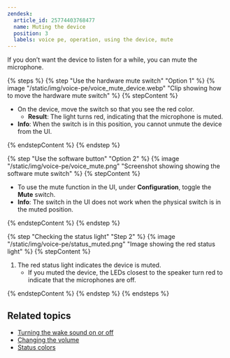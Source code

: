 ```yaml
---
zendesk:
  article_id: 25774403768477
  name: Muting the device
  position: 3
  labels: voice pe, operation, using the device, mute
---
```


If you don’t want the device to listen for a while, you can mute the microphone.

{% steps %}
{% step "Use the hardware mute switch" "Option 1" %}
{% image "/static/img/voice-pe/voice_mute_device.webp" "Clip showing how to move the hardware mute switch" %}
{% stepContent %}

- On the device, move the switch so that you see the red color.
  - **Result**: The light turns red, indicating that the microphone is muted.
- **Info**: When the switch is in this position, you cannot unmute the device from the UI.

{% endstepContent %}
{% endstep %}

{% step "Use the software button" "Option 2" %}
{% image "/static/img/voice-pe/voice_mute.png" "Screenshot showing showing the software mute switch" %}
{% stepContent %}

- To use the mute function in the UI, under **Configuration**, toggle the **Mute** switch.
- **Info**: The switch in the UI does not work when the physical switch is in the muted position.

{% endstepContent %}
{% endstep %}

{% step "Checking the status light" "Step 2" %}
{% image "/static/img/voice-pe/status_muted.png" "Image showing the red status light" %}
{% stepContent %}

1. The red status light indicates the device is muted.
   - If you muted the device, the LEDs closest to the speaker turn red to indicate that the microphones are off.

{% endstepContent %}
{% endstep %}
{% endsteps %}

## Related topics

- [Turning the wake sound on or off](/hc/en-us/articles/25774481113629)
- [Changing the volume](/hc/en-us/articles/25773395022237)
- [Status colors](/hc/en-us/articles/25764604971421)